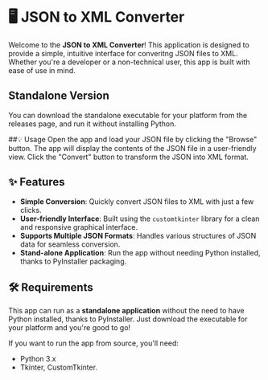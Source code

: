 # 🖥️ JSON to XML Converter

Welcome to the **JSON to XML Converter**! This application is designed to provide a simple, intuitive interface for converitng JSON files to XML. Whether you're a developer or a non-technical user, this app is built with ease of use in mind.

## Standalone Version
You can download the standalone executable for your platform from the releases page, and run it without installing Python.

##💡 Usage
Open the app and load your JSON file by clicking the "Browse" button.
The app will display the contents of the JSON file in a user-friendly view.
Click the "Convert" button to transform the JSON into XML format.

## ✨ Features

- **Simple Conversion**: Quickly convert JSON files to XML with just a few clicks.
- **User-friendly Interface**: Built using the `customtkinter` library for a clean and responsive graphical interface.
- **Supports Multiple JSON Formats**: Handles various structures of JSON data for seamless conversion.
- **Stand-alone Application**: Run the app without needing Python installed, thanks to PyInstaller packaging.

## 🛠️ Requirements

This app can run as a **standalone application** without the need to have Python installed, thanks to PyInstaller. Just download the executable for your platform and you're good to go!

If you want to run the app from source, you'll need:

- Python 3.x
- Tkinter, CustomTkinter.
